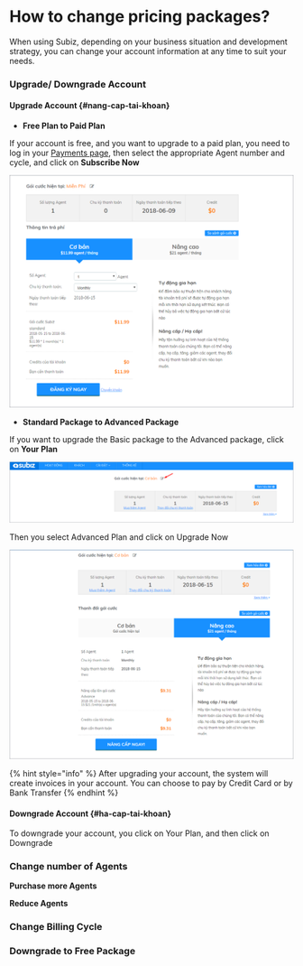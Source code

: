# How to change pricing packages?

When using Subiz, depending on your business situation and development strategy, you can change your account information at any time to suit your needs.

### Upgrade/ Downgrade Account 

#### Upgrade Account {#nang-cap-tai-khoan}

* **Free Plan to Paid Plan**

If your account is free, and you want to upgrade to a paid plan, you need to log in your [Payments page](https://app.subiz.com/payment-home), then select the appropriate Agent number and cycle, and click on **Subscribe Now**   


![N&#xE2;ng c&#x1EA5;p g&#xF3;i t&#xE0;i kho&#x1EA3;n](../../.gitbook/assets/image%20%287%29.png)

* **Standard Package to Advanced Package**

If you want to upgrade the Basic package to the Advanced package, click on **Your Plan** 

![](../../.gitbook/assets/image%20%286%29.png)

Then you select Advanced Plan and click on Upgrade Now

![](../../.gitbook/assets/image%20%288%29.png)

{% hint style="info" %}
 After upgrading your account, the system will create invoices in your account. You can choose to pay by Credit Card or by Bank Transfer
{% endhint %}

#### Downgrade Account {#ha-cap-tai-khoan}

To downgrade your account, you click on Your Plan, and then click on Downgrade 

### Change number of Agents

**Purchase more Agents**

**Reduce Agents**

### Change Billing Cycle

### Downgrade to Free Package

